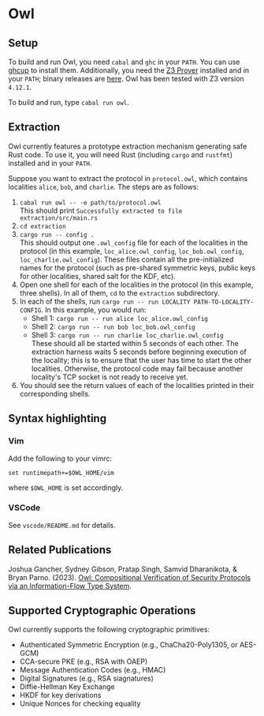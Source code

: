 # Owl

## Setup

To build and run Owl, you need `cabal` and `ghc` in your `PATH`. You can use [ghcup](https://www.haskell.org/ghcup/) to install them. 
Additionally, you need the [Z3 Prover](https://github.com/Z3Prover/z3) installed
and in your `PATH`; binary releases are [here](https://github.com/Z3Prover/z3/releases). Owl has been tested with Z3 version `4.12.1`.

To build and run, type `cabal run owl`. 



## Extraction

Owl currently features a prototype extraction mechanism generating safe Rust code. To use it, you will need Rust (including `cargo` and `rustfmt`) installed and in your `PATH`. 

Suppose you want to extract the protocol in `protocol.owl`, which contains localities `alice`, `bob`, and `charlie`. The steps are as follows:

1. `cabal run owl -- -e path/to/protocol.owl`  
    This should print `Successfully extracted to file extraction/src/main.rs`
2. `cd extraction`
3. `cargo run -- config .`  
    This should output one `.owl_config` file for each of the localities in the protocol (in this example, `loc_alice.owl_config`, `loc_bob.owl_config`, `loc_charlie.owl_config`). These files contain all the pre-initialized names for the protocol (such as pre-shared symmetric keys, public keys for other localities, shared salt for the KDF, etc).
4.  Open one shell for each of the localities in the protocol (in this example, three shells). In all of them, `cd` to the `extraction` subdirectory.
5.  In each of the shells, run `cargo run -- run LOCALITY PATH-TO-LOCALITY-CONFIG`. In this example, you would run:  
    - Shell 1: `cargo run -- run alice loc_alice.owl_config`  
    - Shell 2: `cargo run -- run bob loc_bob.owl_config`  
    - Shell 3: `cargo run -- run charlie loc_charlie.owl_config`  
    These should all be started within 5 seconds of each other. The extraction harness waits 5 seconds before beginning execution of the locality; this is to ensure that the user has time to start the other localities. Otherwise, the protocol code may fail because another locality's TCP socket is not ready to receive yet.
6.  You should see the return values of each of the localities printed in their corresponding shells.

## Syntax highlighting

### Vim

Add the following to your vimrc:

    set runtimepath+=$OWL_HOME/vim

where `$OWL_HOME` is set accordingly.

### VSCode

See `vscode/README.md` for details.

## Related Publications

Joshua Gancher, Sydney Gibson, Pratap Singh, Samvid Dharanikota, & Bryan Parno. (2023). [Owl: Compositional Verification of Security Protocols via an Information-Flow Type System](https://eprint.iacr.org/2023/473.pdf). 

## Supported Cryptographic Operations

Owl currently supports the following cryptographic primitives:
* Authenticated Symmetric Encryption (e.g., ChaCha20-Poly1305, or AES-GCM)
* CCA-secure PKE (e.g., RSA with OAEP)
* Message Authentication Codes (e.g., HMAC)
* Digital Signatures (e.g., RSA siagnatures)
* Diffie-Hellman Key Exchange
* HKDF for key derivations
* Unique Nonces for checking equality
